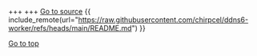 +++
+++
<a class="link external inline-button" href="https://github.com/chirpcel/ddns6-worker/">Go to source</a>
{{ include_remote(url="https://raw.githubusercontent.com/chirpcel/ddns6-worker/refs/heads/main/README.md") }}
<div class="dialog-buttons">
  <a class="inline-button" href="#top">Go to top</a>
</div>
